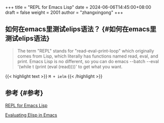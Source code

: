 +++
title = "REPL for Emacs Lisp"
date = 2024-06-06T14:45:00+08:00
draft = false
weight = 2001
author = "zhangxingong"
+++

## 如何在emacs里测试elips语法？ {#如何在emacs里测试elips语法}

> The term "REPL" stands for "read-eval-print-loop" which originally comes from Lisp, which literally has functions named read, eval, and print. Emacs Lisp is no different, so you can do emacs --batch --eval '(while t (print (eval (read))))' to get what you want.

{{< highlight text >}}
`M + ielm`
{{< /highlight >}}


## 参考 {#参考}

[REPL for Emacs Lisp](https://stackoverflow.com/questions/6687721/repl-for-emacs-lisp)

[Evaluating Elisp in Emacs](https://www.masteringemacs.org/article/evaluating-elisp-emacs)

